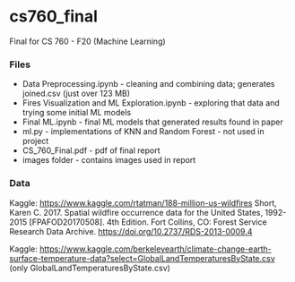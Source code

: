# cs760_final
Final for CS 760 - F20 (Machine Learning)

### Files
* Data Preprocessing.ipynb - cleaning and combining data; generates joined.csv (just over 123 MB)
* Fires Visualization and ML Exploration.ipynb - exploring that data and trying some initial ML models
* Final ML.ipynb - final ML models that generated results found in paper
* ml.py - implementations of KNN and Random Forest - not used in project
* CS_760_Final.pdf - pdf of final report
* images folder - contains images used in report

### Data

Kaggle: https://www.kaggle.com/rtatman/188-million-us-wildfires
Short, Karen C. 2017. Spatial wildfire occurrence data for 
the United States, 1992-2015 [FPAFOD20170508]. 4th Edition. Fort Collins, 
CO: Forest Service Research Data Archive. 
https://doi.org/10.2737/RDS-2013-0009.4

Kaggle: https://www.kaggle.com/berkeleyearth/climate-change-earth-surface-temperature-data?select=GlobalLandTemperaturesByState.csv
(only GlobalLandTemperaturesByState.csv)